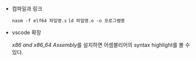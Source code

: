 * 컴파일과 링크

  `nasm -f elf64 파일명.s`
  `ld 파일명.o -o 프로그램명`

* vscode 확장

  *x86 and x86_64 Assembly*를 설치하면 어셈블리어의 syntax highlight를 볼 수 있다.